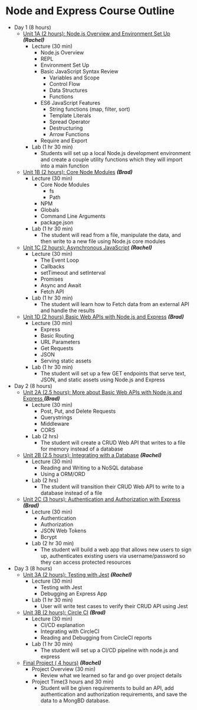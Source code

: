 # Node and Express Course Outline

*   Day 1 (8 hours)
    *   [Unit 1A (2 hours): Node.js Overview and Environment Set Up](Unit-1A.md) **_(Rachel)_**
        *   Lecture (30 min)
            *   Node.js Overview
            *   REPL
            *   Environment Set Up
            *   Basic JavaScript Syntax Review
                *   Variables and Scope
                *   Control Flow
                *   Data Structures
                *   Functions
            *   ES6 JavaScript Features
                *   String functions (map, filter, sort)
                *   Template Literals
                *   Spread Operator
                *   Destructuring
                *   Arrow Functions
            *   Require and Export
        *   Lab (1 hr 30 min)
            *   Students will set up a local Node.js development environment and create a couple utility functions which they will import into a main function
    *   [Unit 1B (2 hours): Core Node Modules](Unit-1B.md) **_(Brad)_**
        *   Lecture (30 min)
            *   Core Node Modules
                *   fs
                *   Path
            *   NPM
            *   Globals 
            *   Command Line Arguments
            *   package.json
        *   Lab (1 hr 30 min)
            *   The student will read from a file, manipulate the data, and then write to a new file using Node.js core modules
    *   [Unit 1C (2 hours): Asynchronous JavaScript](Unit-1C.md) **_(Rachel)_**
        *   Lecture (30 min)
            *   The Event Loop
            *   Callbacks
            *   setTimeout and setInterval
            *   Promises
            *   Async and Await
            *   Fetch API
        *   Lab (1 hr 30 min)
            *   The student will learn how to Fetch data from an external API and handle the results
    *   [Unit 1D (2 hours) Basic Web APIs with Node.js and Express](Unit-1D.md) **_(Brad)_**
        *   Lecture (30 min)
            *   Express
            *   Basic Routing
            *   URL Parameters
            *   Get Requests
            *   JSON
            *   Serving static assets
        *   Lab (1 hr 30 min)
            *   The student will set up a few GET endpoints that serve text, JSON, and static assets using Node.js and Express
*   Day 2 (8 hours)
    *   [Unit 2A (2.5 hours): More about Basic Web APIs with Node.js and Express ](Unit-2A.md)**_(Brad)_**
        *   Lecture (30 min)
            *   Post, Put, and Delete Requests
            *   Querystrings
            *   Middleware
            *   CORS
        *   Lab (2 hrs)
            *   The student will create a CRUD Web API that writes to a file for memory instead of a database
    *   [Unit 2B (2.5 hours): Integrating with a Database](Unit-2B.md) **_(Rachel)_**
        *   Lecture (30 min)
            *   Reading and Writing to a NoSQL database
            *   Using a ORM/ORD
        *   Lab (2 hrs)
            *   The student will transition their CRUD Web API to write to a database instead of a file
    *   [Unit 2C (3 hours): Authentication and Authorization with Express](Unit-2C.md) **_(Brad)_**
        *   Lecture (30 min)
            *   Authentication
            *   Authorization
            *   JSON Web Tokens
            *   Bcrypt
        *   Lab (2 hr 30 min)
            *   The student will build a web app that allows new users to sign up, authenticates existing users via username/password so they can access protected resources
*   Day 3 (8 hours)
    *   [Unit 3A (2 hours): Testing with Jest](Unit-3A.md) **_(Rachel)_**
        *   Lecture (30 min)
            *   Testing with Jest 
            *   Debugging an Express App
        *   Lab (1 hr 30 min)
            *   User will write test cases to verify their CRUD API using Jest
    *   [Unit 3B (2 hours): Circle CI](Unit-3B.md) **_(Brad)_**
        *   Lecture (30 min)
            *   CI/CD explanation
            *   Integrating with CircleCI
            *   Reading and Debugging from CircleCI reports
        *   Lab (1 hr 30 min)
            *   The student will set up a CI/CD pipeline with node.js and express
    *   [Final Project ( 4 hours)](Unit-Final-Node-Express.md) **_(Rachel)_**
        *   Project Overview (30 min)
            *   Review what we learned so far and go over project details
        *   Project Time(3 hours and 30 min)
            *   Student will be given requirements to build an API, add authentication and authorization requirements, and save the data to a MongBD database.

